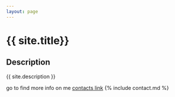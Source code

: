 ```yaml
---
layout: page
---
```



# {{ site.title}}


## Description
{{ site.description }}

go to find more info on me [contacts link](contact.md)
{% include contact.md %}
